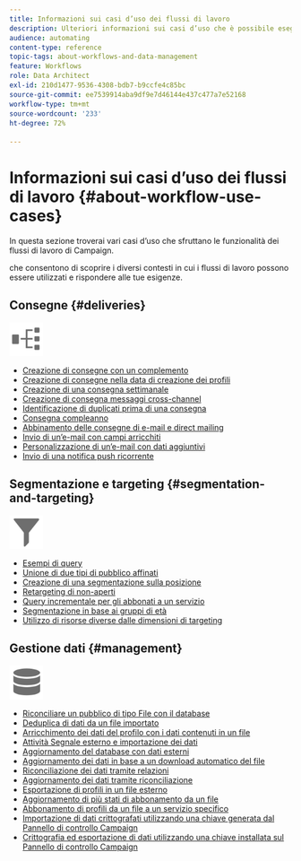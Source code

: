 ```yaml
---
title: Informazioni sui casi d’uso dei flussi di lavoro
description: Ulteriori informazioni sui casi d’uso che è possibile eseguire utilizzando i flussi di lavoro di Campaign Standard.
audience: automating
content-type: reference
topic-tags: about-workflows-and-data-management
feature: Workflows
role: Data Architect
exl-id: 210d1477-9536-4308-bdb7-b9ccfe4c85bc
source-git-commit: ee7539914aba9df9e7d46144e437c477a7e52168
workflow-type: tm+mt
source-wordcount: '233'
ht-degree: 72%

---
```


# Informazioni sui casi d’uso dei flussi di lavoro {#about-workflow-use-cases}

In questa sezione troverai vari casi d’uso che sfruttano le funzionalità dei flussi di lavoro di Campaign.

che consentono di scoprire i diversi contesti in cui i flussi di lavoro possono essere utilizzati e rispondere alle tue esigenze.

## Consegne {#deliveries}

<img src="assets/do-not-localize/icon_workflows.svg" width="60px">

* [Creazione di consegne con un complemento](../../automating/using/workflow-created-query-with-complement.md)
* [Creazione di consegne nella data di creazione dei profili](../../automating/using/workflow-creation-date-query.md)
* [Creazione di una consegna settimanale](../../automating/using/workflow-weekly-offer.md)
* [Creazione di consegna messaggi cross-channel](../../automating/using/workflow-cross-channel-delivery.md)
* [Identificazione di duplicati prima di una consegna](../../automating/using/identifying-duplicated-before-delivery.md)
* [Consegna compleanno](../../automating/using/birthday-delivery.md)
* [Abbinamento delle consegne di e-mail e direct mailing](../../automating/using/coupling-email-direct-mail.md)
* [Invio di un’e-mail con campi arricchiti](../../automating/using/sending-email-enriched-fields.md)
* [Personalizzazione di un’e-mail con dati aggiuntivi](../../automating/using/personalizing-email-with-additional-data.md)
* [Invio di una notifica push ricorrente](../../automating/using/recurring-push-notifications.md)

## Segmentazione e targeting {#segmentation-and-targeting}

<img src="assets/do-not-localize/icon_filter.svg" width="60px">

* [Esempi di query](../../automating/using/query-samples.md)
* [Unione di due tipi di pubblico affinati](../../automating/using/union-on-two-refined-audiences.md)
* [Creazione di una segmentazione sulla posizione](../../automating/using/workflow-segmentation-location.md)
* [Retargeting di non-aperti](../../automating/using/workflow-cross-channel-retargeting.md)
* [Query incrementale per gli abbonati a un servizio](../../automating/using/incremental-query-on-subscribers.md)
* [Segmentazione in base ai gruppi di età](../../automating/using/segmentation-age-groups.md)
* [Utilizzo di risorse diverse dalle dimensioni di targeting](../../automating/using/using-resources-different-from-targeting-dimensions.md)

## Gestione dati {#management}

<img src="assets/do-not-localize/icon_manage.svg" width="60px">

* [Riconciliare un pubblico di tipo File con il database](../../automating/using/reconcile-file-audience-with-database.md)
* [Deduplica di dati da un file importato](../../automating/using/deduplicating-data-imported-file.md)
* [Arricchimento dei dati del profilo con i dati contenuti in un file](../../automating/using/enriching-profile-data-file.md)
* [Attività Segnale esterno e importazione dei dati](../../automating/using/external-signal-data-import.md)
* [Aggiornamento del database con dati esterni](../../automating/using/update-database-file.md)
* [Aggiornamento dei dati in base a un download automatico del file](../../automating/using/update-data-automatic-download.md)
* [Riconciliazione dei dati tramite relazioni](../../automating/using/reconciliation-using-relations.md)
* [Aggiornamento dei dati tramite riconciliazione](../../automating/using/data-update-reconciliation.md)
* [Esportazione di profili in un file esterno](../../automating/using/exporting-profiles-in-file.md)
* [Aggiornamento di più stati di abbonamento da un file](../../automating/using/updating-subscriptions-from-file.md)
* [Abbonamento di profili da un file a un servizio specifico](../../automating/using/subscribing-profiles-from-file.md)
* [Importazione di dati crittografati utilizzando una chiave generata dal Pannello di controllo Campaign](../../automating/using/managing-encrypted-data.md#use-case-gpg-decrypt)
* [Crittografia ed esportazione di dati utilizzando una chiave installata sul Pannello di controllo Campaign](../../automating/using/managing-encrypted-data.md#use-case-gpg-encrypt)
